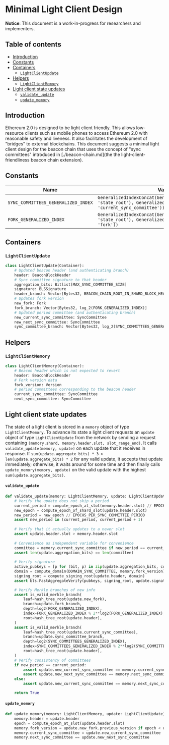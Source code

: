 # Minimal Light Client Design

**Notice**: This document is a work-in-progress for researchers and implementers.

## Table of contents

<!-- TOC -->
<!-- START doctoc generated TOC please keep comment here to allow auto update -->
<!-- DON'T EDIT THIS SECTION, INSTEAD RE-RUN doctoc TO UPDATE -->


- [Introduction](#introduction)
- [Constants](#constants)
- [Containers](#containers)
  - [`LightClientUpdate`](#lightclientupdate)
- [Helpers](#helpers)
  - [`LightClientMemory`](#lightclientmemory)
- [Light client state updates](#light-client-state-updates)
    - [`validate_update`](#validate_update)
    - [`update_memory`](#update_memory)

<!-- END doctoc generated TOC please keep comment here to allow auto update -->
<!-- /TOC -->

## Introduction

Ethereum 2.0 is designed to be light client friendly. This allows low-resource clients such as mobile phones to access Ethereum 2.0 with reasonable safety and liveness. It also facilitates the development of "bridges" to external blockchains. This document suggests a minimal light client design for the beacon chain that uses the concept of "sync committees" introduced in [./beacon-chain.md](the the light-client-friendliness beacon chain extension).

## Constants

| Name | Value |
| - | - |
| `SYNC_COMMITTEES_GENERALIZED_INDEX` | `GeneralizedIndexConcat(GeneralizedIndex(BeaconBlock, 'state_root'), GeneralizedIndex(BeaconState, 'current_sync_committee'))` |
| `FORK_GENERALIZED_INDEX` | `GeneralizedIndexConcat(GeneralizedIndex(BeaconBlock, 'state_root'), GeneralizedIndex(BeaconState, 'fork'))` |

## Containers

### `LightClientUpdate`

```python
class LightClientUpdate(Container):
    # Updated beacon header (and authenticating branch)
    header: BeaconBlockHeader
    # Sync committee signature to that header
    aggregation_bits: Bitlist[MAX_SYNC_COMMITTEE_SIZE]
    signature: BLSSignature
    header_branch: Vector[Bytes32, BEACON_CHAIN_ROOT_IN_SHARD_BLOCK_HEADER_DEPTH]
    # Updates fork version
    new_fork: Fork
    fork_branch: Vector[Bytes32, log_2(FORK_GENERALIZED_INDEX)]
    # Updated period committee (and authenticating branch)
    new_current_sync_committee: SyncCommittee
    new_next_sync_committee: SyncCommittee
    sync_committee_branch: Vector[Bytes32, log_2(SYNC_COMMITTEES_GENERALIZED_INDEX)]
```

## Helpers

### `LightClientMemory`

```python
class LightClientMemory(Container):
    # Beacon header which is not expected to revert
    header: BeaconBlockHeader
    # Fork version data
    fork_version: Version
    # period committees corresponding to the beacon header
    current_sync_committee: SyncCommittee
    next_sync_committee: SyncCommittee
```

## Light client state updates

The state of a light client is stored in a `memory` object of type `LightClientMemory`. To advance its state a light client requests an `update` object of type `LightClientUpdate` from the network by sending a request containing `(memory.shard, memory.header.slot, slot_range_end)`. It calls `validate_update(memory, update)` on each update that it receives in response. If `sum(update.aggregate_bits) * 3 > len(update.aggregate_bits) * 2` for any valid update, it accepts that update immediately; otherwise, it waits around for some time and then finally calls `update_memory(memory, update)` on the valid update with the highest `sum(update.aggregate_bits)`.

#### `validate_update`

```python
def validate_update(memory: LightClientMemory, update: LightClientUpdate) -> bool:
    # Verify the update does not skip a period
    current_period = compute_epoch_at_slot(memory.header.slot) // EPOCHS_PER_SYNC_COMMITTEE_PERIOD
    new_epoch = compute_epoch_of_shard_slot(update.header.slot)
    new_period = new_epoch // EPOCHS_PER_SYNC_COMMITTEE_PERIOD
    assert new_period in (current_period, current_period + 1)  
    
    # Verify that it actually updates to a newer slot
    assert update.header.slot > memory.header.slot
    
    # Convenience as independent variable for convenience
    committee = memory.current_sync_committee if new_period == current_period else memory.next_sync_committee
    assert len(update.aggregation_bits) == len(committee)
    
    # Verify signature
    active_pubkeys = [p for (bit, p) in zip(update.aggregation_bits, committee.pubkeys) if bit]
    domain = compute_domain(DOMAIN_SYNC_COMMITTEE, memory.fork_version)
    signing_root = compute_signing_root(update.header, domain)
    assert bls.FastAggregateVerify(pubkeys, signing_root, update.signature)

    # Verify Merkle branches of new info
    assert is_valid_merkle_branch(
        leaf=hash_tree_root(update.new_fork),
        branch=update.fork_branch,
        depth=log2(FORK_GENERALIZED_INDEX),
        index=FORK_GENERALIZED_INDEX % 2**log2(FORK_GENERALIZED_INDEX),
        root=hash_tree_root(update.header),
    )
    assert is_valid_merkle_branch(
        leaf=hash_tree_root(update.current_sync_committee),
        branch=update.sync_committee_branch,
        depth=log2(SYNC_COMMITTEES_GENERALIZED_INDEX),
        index=SYNC_COMMITTEES_GENERALIZED_INDEX % 2**log2(SYNC_COMMITTEES_GENERALIZED_INDEX),
        root=hash_tree_root(update.header),
    )
    # Verify consistency of committees
    if new_period == current_period:
        assert update.new_current_sync_committee == memory.current_sync_committee
        assert update.new_next_sync_committee == memory.next_sync_committee
    else:
        assert update.new_current_sync_committee == memory.next_sync_committee

    return True
```

#### `update_memory`

```python
def update_memory(memory: LightClientMemory, update: LightClientUpdate) -> None:
    memory.header = update.header
    epoch = compute_epoch_at_slot(update.header.slot)
    memory.fork_version = update.new_fork.previous_version if epoch < update.new_fork.epoch else update.new_fork.current_version
    memory.current_sync_committee = update.new_current_sync_committee
    memory.next_sync_committee == update.new_next_sync_committee
```

